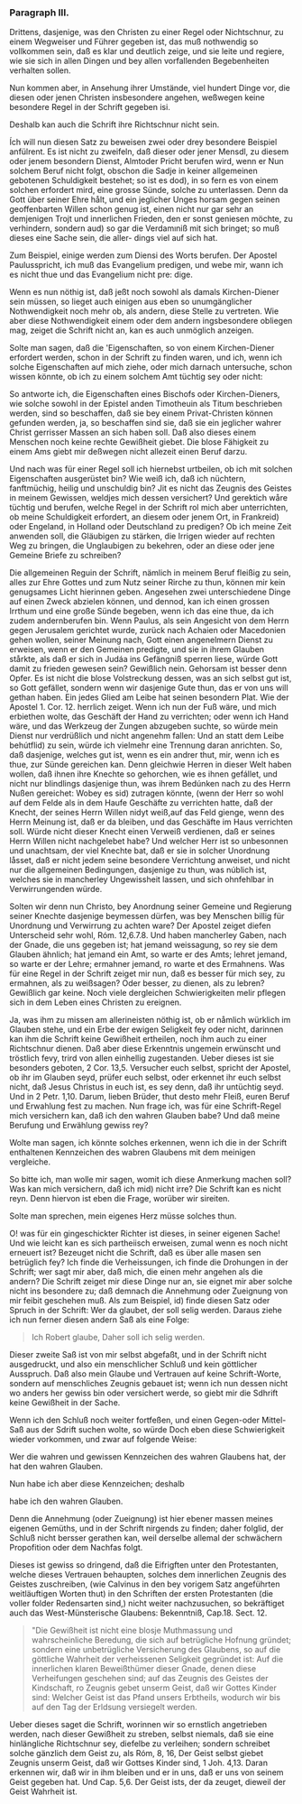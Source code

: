 

<!-- Seite 118 -->
### Paragraph III. ###


Drittens, dasjenige, was den Christen zu
einer Regel oder Nichtschnur, zu einem Wegweiser und
Führer gegeben ist, das muß nothwendig so vollkommen
sein, daß es klar und deutlich zeige, und sie leite und regiere,
wie sie sich in allen Dingen und bey allen vorfallenden
Begebenheiten verhalten sollen.

Nun kommen aber, in Ansehung ihrer Umstände,
viel hundert Dinge vor, die diesen oder jenen Christen
insbesondere angehen, weßwegen keine besondere Regel
in der Schrift gegeben isi.

Deshalb
 kan auch die Schrift ihre Richtschnur
nicht sein.

Ích will nun diesen Satz zu beweisen zwei oder drey
besondere Beispiel anfülrent. Es ist nicht zu zweifeln,
daß dieser oder jener Mensdl, zu diesem oder jenem besondern
Dienst, Almtoder Pricht berufen wird, wenn er<!-- Seite 119 -->
Nun solchem Beruf nicht folgt, obschon die Sadje in 
keiner allgemeinen gebotenen Schuldigkeit bestehet; so 
ist es dod), in so fern es von einem solchen erfordert 
mird, eine grosse Sünde, solche zu unterlassen. Denn 
da Gott über seiner Ehre hålt, und ein jeglicher Unges 
horsam gegen seinen geoffenbarten Willen schon genug 
ist, einen nicht nur gar sehr an demjenigen Trojt und 
innerlichen Frieden, den er sonst geniesen möchte, zu 
verhindern, sondern aud) so gar die Verdamıniß mit 
sich bringet; so muß dieses eine Sache sein, die aller- 
dings viel auf sich hat. 

  Zum Beispiel, einige werden zum Diensi des 
Worts berufen. Der Apostel Paulusspricht, ich muß 
das Evangelium predigen, und webe mir, wann 
ich es nicht thue und das Evangelium nicht pre: 
dige. 

Wenn es nun nöthig ist, daß jeßt noch sowohl als damals
Kirchen-Diener sein müssen, so lieget auch einigen
aus eben so unumgänglicher Nothwendigkeit noch
mehr ob, als andern, diese Stelle zu vertreten. Wie
aber diese Nothwendigkeit einem oder dem andern ingsbesondere
obliegen mag, zeiget die Schrift nicht an,
kan es auch unmöglich anzeigen.

Solte man sagen, daß die 'Eigenschaften, so von
einem Kirchen-Diener erfordert werden, schon
in der Schrift zu finden waren, und ich, wenn ich
solche Eigenschaften auf mich ziehe, oder mich
darnach untersuche, schon wissen könnte, ob ich
zu einem solchem Amt tüchtig sey oder nicht:

So antworte ich, die Eigenschaften eines Bischofs
oder Kirchen-Dieners, wie solche sowohl in der Epistel
anden Timotheuin als Titum beschrieben werden, sind
so beschaffen, daß sie bey einem Privat-Christen können
gefunden werden, ja, so beschaffen sind sie, daß sie ein
jeglicher wahrer Christ gerrisser Massen an sich haben
soll. Daß also dieses einem Menschen noch keine rechte<!-- Seite 120 --><!-- content-0102.xml -->
Gewißheit giebet. Die blose Fähigkeit zu einem Ams
giebt mir deßwegen nicht allezeit einen Beruf darzu.

Und nach was für einer Regel soll ich hiernebst urtbeilen,
ob ich mit solchen Eigenschaften ausgerüstet bin?
Wie weiß ich, daß ich nüchtern, fanftmüchig, heilig
und unschuldig bin? Jit es nicht das Zeugnis des
Geistes in meinem Gewissen, weldjes mich dessen versichert?
Und gerektich wåre tüchtig und berufen, welche
Regel in der Schrift rol mich aber unterrichten, ob
meine Schuldigkeit erfordert, an diesem oder jenem
Ort, in Frankreid) oder Engeland, in Holland oder
Deutschland zu predigen? Ob ich meine Zeit anwenden
soll, die Gläubigen zu stärken, die Irrigen wieder auf
rechten Weg zu bringen, die Unglaubigen zu bekehren,
oder an diese oder jene Gemeine Briefe zu schreiben?

Die allgemeinen Reguin der Schrift, nämlich in
meinem Beruf fleißig zu sein, alles zur Ehre 
Gottes und zum Nutz seiner Rirche zu thun, können
mir kein genugsames Licht hierinnen geben. Angesehen
zwei unterschiedene Dinge auf einen Zweck abzielen
können, und dennod, kan ich einen grossen Irrthum
und eine große Sünde begeben, wenn ich das eine
thue, da ich zudem andernberufen bin. Wenn Paulus,
als sein Angesicht von dem Herrn gegen Jerusalem gerichtet
wurde, zurück nach Achaien oder Macedonien
gehen wollen, seiner Meinung nach, Gott einen angenelmern
Dienst zu erweisen, wenn er den Gemeinen
predigte, und sie in ihrem Glauben stårkte, als daß er
sich in Judáa ins Gefängniß sperren liese, würde Gott
damit zu frieden gewesen sein? Gewißlich nein. Gehorsam
ist besser denn Opfer. Es ist nicht die blose
Volstreckung dessen, was an sich selbst gut ist, so Gott
gefället, sondern wenn wir dasjenige Gute thun, das er
von uns will gethan haben. Ein jedes Glied am Leibe
hat seinen besondern Plat. Wie der Apostel 1. Cor. 12.
herrlich zeiget. Wenn ich nun der Fuß wäre, und<!-- Seite 121 -->
mich erbiethen wolte, das Geschäft der Hand zu verrichten;
oder wenn ich Hand wäre, und das Werkzeug 
der Zungen abzugeben suchte, so würde mein Dienst nur 
verdrüßlich und nicht angenehm fallen: Und an statt 
dem Leibe behútflid) zu sein, würde ich vielmehr eine 
Trennung daran anrichten. So, daß dasjenige, welches
gut ist, wenn es ein andrer thut, mir, wenn ich es 
thue, zur Sünde gereichen kan. Denn gleichwie Herren
in dieser Welt haben wollen, daß ihnen ihre Knechte
so gehorchen, wie es ihnen gefállet, und nicht nur blindlings
dasjenige thun, was ihrem Bedúnken nach zu des
Herrn Nußen gereichet: Wobey es sid) zutragen könnte,
(wenn der Herr so wohl auf dem Felde als in dem
Haufe Geschäfte zu verrichten hatte, daß der Knecht,
der seines Herrn Willen nidyt weiß,auf das Feld gienge,
wenn des Herrn Meinung ist, daß er da bleiben, und das
Geschäfte im Haus verrichten soll. Würde nicht dieser
Knecht einen Verweiß verdienen, daß er seines
Herrn Willen nicht nachgelebet habe? Und welcher
Herr ist so unbesonnen und unachtsam, der viel Knechte
bat, daß er sie in solcher Unordnung låsset, daß er nicht
jedem seine besondere Verrichtung anweiset, und nicht
nur die allgemeinen Bedingungen, dasjenige zu thun,
was núblich ist, welches sie in mancherley Ungewissheit
lassen, und sich ohnfehlbar in Verwirrungenden würde.

Solten wir denn nun Christo, bey Anordnung seiner
Gemeine und Regierung seiner Knechte dasjenige beymessen
dürfen, was bey Menschen billig für Unordnung
und Verwirrung zu achten ware? Der Apostel zeiget
diefen Unterscheid sehr wohl, Róm. 12,6.7.8. Und
haben mancherley Gaben, nach der Gnade, die
uns gegeben ist; hat jemand weissagung, so rey
sie dem Glauben ähnlich; hat jemand ein Amt,
so warte er des Amts; lehret jemand, so warte er
der Lehre; ermahner jemand, ro warte et des
Ermahnens. Was für eine Regel in der Schrift<!-- Seite 122 -->
zeiget mir nun, daß es besser für mich sey, zu ermahnen,
als zu weißsagen? Oder besser, zu dienen, als zu lebren?
Gewißlich gar keine. Noch viele dergleichen
Schwierigkeiten melir pflegen sich in dem Leben eines
Christen zu ereignen.

Ja, was ihm zu missen am allerineisten nöthig ist,
ob er nåmlich würklich im Glauben stehe, und ein Erbe
der ewigen Seligkeit fey oder nicht, darinnen kan ihm
die Schrift keine Gewißheit ertheilen, noch ihm auch zu
einer Richtschnur dienen. Daß aber diese Erkenntnis
ungemein erwünscht und tröstlich fevy, trird von allen einhellig
zugestanden. Ueber dieses ist sie besonders geboten,
2 Cor. 13,5. Versucher euch selbst, spricht
der Apostel, ob ihr im Glauben seyd, prüfer euch
selbst, oder erkennet ihr euch selbst nicht, daß
Jesus Christus in euch ist, es sey denn, daß ihr
untüchtig seyd. Und in 2 Petr. 1,10. Darum,
lieben Brüder, thut desto mehr Fleiß, euren Beruf
und Erwahlung fest zu machen. Nun frage
ich, was für eine Schrift-Regel mich versichern kan,
daß ich den wahren Glauben babe? Und daß meine
Berufung und Erwählung gewiss rey?

Wolte man sagen, ich könnte solches erkennen,
wenn ich die in der Schrift enthaltenen Kennzeichen
des wabren Glaubens mit dem meinigen
vergleiche.

So bitte ich, man wolle mir sagen, womit ich diese
Anmerkung machen soll? Was kan mich versichern, daß
ich mid) nicht irre? Die Schrift kan es nicht reyn.
Denn hiervon ist eben die Frage, worüber wir sireiten.

Solte man sprechen, mein eigenes Herz müsse
solches thun.

O! was für ein gingeschickter Richter ist dieses, in
seiner eigenen Sache! Und wie leicht kan es sich partheiisch
erweisen, zumal wenn es noch nicht erneuert ist?
Bezeuget nicht die Schrift, daß es über alle masen<!-- Seite 123 -->
sen betrüglich fey? Ich finde die Verheissungen,
ich finde die Drohungen in der Schrift; wer sagt mir
aber, daß mich, die einen mehr angehen als die andern?
Die Schrift zeiget mir diese Dinge nur an, sie eignet
mir aber solche nicht ins besondere zu; daß demnach
die Annehmung oder Zueignung von mir feibit geschehen
muß. Als zum Beispiel, id) finde diesen Satz
oder Spruch in der Schrift: Wer da glaubet, der
soll selig werden. Daraus ziehe ich nun ferner diesen
andern Saß als eine Folge:

   > Ich Robert glaube,
   Daher soll ich selig werden. 
   
Dieser zweite Saß ist von mir selbst abgefaßt, und
in der Schrift nicht ausgedruckt, und also ein menschlicher
Schluß und kein göttlicher Ausspruch. Daß also
mein Glaube und Vertrauen auf keine Schrift-Worte,
sondern auf menschliches Zeugnis gebauet ist; wenn
ich nun dessen nicht wo anders her gewiss bin oder versichert
werde, so giebt mir die Sdhrift keine Gewißheit
in der Sache.

Wenn ich den Schluß noch weiter fortfeßen, und einen
Gegen-oder Mittel-Saß aus der Sdrift suchen
wolte, so würde Doch eben diese Schwierigkeit wieder
vorkommen, und zwar auf folgende Weise:

Wer die wahren und gewissen Kennzeichen des wahren Glaubens hat, der hat den wahren Glauben.

Nun habe ich aber diese Kennzeichen; deshalb

habe ich den wahren Glauben.

Denn die Annehmung (oder Zueignung) ist hier ebener
massen meines eigenen Gemüths, und in der Schrift
nirgends zu finden; daher folglid, der Schluß nicht bersser
gerathen kan, weil derselbe allemal der schwächern
Propofition oder dem Nachfas folgt.

Dieses ist gewiss so dringend, daß die Eifrigften unter
den Protestanten, welche dieses Vertrauen behaupten,
solches dem innerlichen Zeugnis des Geistes zuschreiben,<!-- Seite 124 -->
(wie Calvinus in den bey vorigem Satz angeführten
weitläuftigen Worten thut) in den Schriften der ersten
Protestanten (die voller folder Redensarten sind,)
nicht weiter nachzusuchen, so bekräftiget auch das West-Münsterische
Glaubens: Bekenntniß, Cap.18. Sect. 12.

   > "Die Gewißheit ist nicht eine blosje Muthmassung und
   wahrscheinliche Beredung, die sich auf betrügliche 
   Hofnung gründet; sondern eine unbetrügliche Versicherung
   des Glaubens, so auf die göttliche Wahrheit
   der verheissenen Seligkeit gegründet ist: Auf die innerlichen
   klaren Beweißthümer dieser Gnade, denen
   diese Verheifungen geschehen sind; auf das Zeugnis
   des Geistes der Kindschaft, ro Zeugnis gebet unserm
   Geist, daß wir Gottes Kinder sind: Welcher Geist
   ist das Pfand unsers Erbtheils, wodurch wir
   bis auf den Tag der Erldsung versiegelt werden.

Ueber dieses saget die Schrift, worinnen wir so ernstlich
angetrieben werden, nach dieser Gewißheit zu streben,
selbst niemals, daß sie eine hinlängliche Richtschnur
sey, diefelbe zu verleihen; sondern schreibet solche
gänzlich dem Geist zu, als Róm, 8, 16, Der Geist
selbst giebet Zeugnis unserm Geist, daß wir Gottses
Kinder sind, 1 Joh. 4,13. Daran erkennen
wir, daß wir in ihm bleiben und er in uns, daß er
uns von seinem Geist gegeben hat. Und Cap. 5,6.
Der Geist ists, der da zeuget, dieweil der Geist
Wahrheit ist. 

